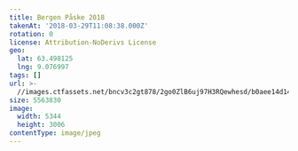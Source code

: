 ```yaml
---
title: Bergen Påske 2018
takenAt: '2018-03-29T11:08:38.000Z'
rotation: 0
license: Attribution-NoDerivs License
geo:
  lat: 63.498125
  lng: 9.076997
tags: []
url: >-
  //images.ctfassets.net/bncv3c2gt878/2go0ZlB6uj97H3RQewhesd/b0aee14d142fdc8defc82ec882566823/bergen-pske-2018_41134525912_o
size: 5563830
image:
  width: 5344
  height: 3006
contentType: image/jpeg
---
```


